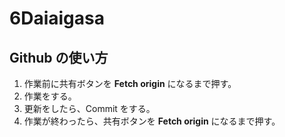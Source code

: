 # 6Daiaigasa

## Github の使い方

1. 作業前に共有ボタンを **Fetch origin** になるまで押す。
2. 作業をする。
3. 更新をしたら、Commit をする。
4. 作業が終わったら、共有ボタンを **Fetch origin** になるまで押す。
